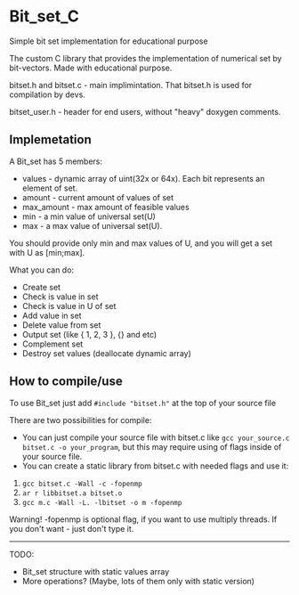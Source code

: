 # Bit_set_C
Simple bit set implementation for educational purpose

The custom C library that provides the implementation of numerical set by bit-vectors.
Made with educational purpose.

bitset.h and bitset.c - main implimintation. That bitset.h is used for compilation by devs.

bitset_user.h - header for end users, without "heavy" doxygen comments.

## Implemetation
A Bit_set has 5 members:

* values - dynamic array of uint(32x or 64x). Each bit represents an element of set.
* amount - current amount of values of set
* max_amount - max amount of feasible values
* min - a min value of universal set(U)
* max - a max value of universal set(U).

You should provide only min and max values of U, and you will get
a set with U as [min;max].

What you can do:

* Create set
* Check is value in set
* Check is value in U of set
* Add value in set
* Delete value from set
* Output set (like { 1, 2, 3 }, {} and etc) 
* Complement set
* Destroy set values (deallocate dynamic array)

## How to compile/use
To use Bit_set just add `#include "bitset.h"` at the top of your source file

There are two possibilities for compile:

* You can just compile your source file with bitset.c like `gcc your_source.c bitset.c -o your_program`, but this may require using of flags inside of your source file.
* You can create a static library from bitset.c with needed flags and use it:
1. `gcc bitset.c -Wall -c -fopenmp`
2. `ar r libbitset.a bitset.o`
3. `gcc m.c -Wall -L. -lbitset -o m -fopenmp`

Warning! -fopenmp is optional flag, if you want to use multiply threads. If you don't want - just don't type it.

---
TODO:

* Bit_set structure with static values array
* More operations? (Maybe, lots of them only with static version)

